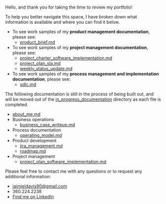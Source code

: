 Hello, and thank you for taking the time to review my portfolio!

To help you better navigate this space, I have broken down what information is available and where you can find it below.
* To see work samples of my **product management documentation**, please see:
  * [product_brief.md](https://github.com/JaimieLD/pdm_portfolio/blob/main/product_development/product_brief.md)
* To see work samples of my **project management documentation**, please see:
  * [project_charter_software_implementation.md](https://github.com/JaimieLD/pdm_portfolio/blob/main/project_management/project_charter_software_implementation.md)
  * [project_plan_sla.md](https://github.com/JaimieLD/pdm_portfolio/blob/main/project_management/project_plan_sla.md)
  * [weekly_status_update.md](https://github.com/JaimieLD/pdm_portfolio/blob/main/project_management/weekly_status_update.md)
* To see work samples of my **process management and implementation documentation**, please see:
  * [sdlc.md](https://github.com/JaimieLD/pdm_portfolio/blob/main/process/sdlc.md)

The following documentation is still in the process of being built out, and will be moved out of the [in_progress_documentation](https://github.com/JaimieLD/pdm_portfolio/tree/main/in_progress_documentation) directory as each file is completed.
* [about_me.md](https://github.com/JaimieLD/pdm_portfolio/blob/main/in_progress_documentation/about_me.md)
* Business operations
  * [business_case_writeup.md](https://github.com/JaimieLD/pdm_portfolio/blob/main/in_progress_documentation/business_case_writeup.md)
* Process documentation
  * [operating_model.md](https://github.com/JaimieLD/pdm_portfolio/blob/main/in_progress_documentation/operating_model.md)
* Product development
  * [jira_management.md](https://github.com/JaimieLD/pdm_portfolio/blob/main/in_progress_documentation/jira_management.md)
  * [roadmap.md](https://github.com/JaimieLD/pdm_portfolio/blob/main/in_progress_documentation/roadmap.md)
* Project management
  * [project_plan_software_implementation.md](https://github.com/JaimieLD/pdm_portfolio/blob/main/in_progress_documentation/project_plan_software_implementation.md)

Please feel free to contact me with any questions or to request any additional information:
* [jaimieldavis90@gmail.com](mailto:jaimieldavis90@gmail.com)
* 360.224.2238
* [Find me on LinkedIn](https://www.linkedin.com/in/jaimie-l-davis/)
